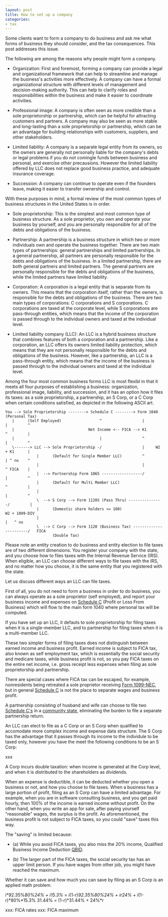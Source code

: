 ```yaml
---
layout: post
title: How to set up a company
categories:
- tax
---
```


Some clients want to form a company to do business and ask me what forms of
business they should consider, and the tax consequences. This post addresses this issue.

The following are among the reasons why people might form a company.

- Organization: First and foremost, forming a company can provide a legal and
organizational framework that can help to streamline and manage the
business's activities more effectively. A company can have a formal organizational structure with different
levels of management and decision-making authority. This can help
to clarify roles and responsibilities within the business and make
it easier to coordinate activities.

- Professional image: A company
is often seen as more credible than a sole proprietorship or
partnership, which can be helpful for attracting customers and
partners. A company may also be seen as more stable and long-lasting
than a sole proprietorship or partnership, which can be an advantage
for building relationships with customers, suppliers, and other
stakeholders.

- Limited liability: A company is a separate legal entity from its
owners, so the owners are generally not personally liable for the
company's debts or legal problems if you do not comingle funds between
business and personal, and exercise other precausions. However the limited liability
offered by LLC does not replace good business practice, and adequate insurance coverage.

- Succession: A company can continue to operate even
if the founders leave, making it easier to transfer
ownership and control.

With these purposes in mind, a formal review of the most common types of business structures
in the United States is in order.

- Sole proprietorship: This is the simplest and most common type
of business structure. As a sole proprietor, you own and operate
your business by yourself, and you are personally responsible for
all of the debts and obligations of the business.

- Partnership: A partnership is a business structure in which two
or more individuals own and operate the business together. There
are two main types of partnerships: general partnerships and limited
partnerships. In a general partnership, all partners are personally
responsible for the debts and obligations of the business. In a
limited partnership, there are both general partners and limited
partners. The general partners are personally responsible for the
debts and obligations of the business, while the limited partners
have limited liability.

- Corporation: A corporation is a legal entity that is separate
from its owners. This means that the corporation itself, rather
than the owners, is responsible for the debts and obligations of
the business. There are two main types of corporations: C corporations
and S corporations. C corporations are taxed at the corporate level,
while S corporations are pass-through entities, which means that
the income of the corporation is passed through to the individual
owners and taxed at the individual level.

- Limited liability company (LLC): An LLC is a hybrid business
structure that combines features of both a corporation and a
partnership. Like a corporation, an LLC offers its owners limited
liability protection, which means that they are not personally
responsible for the debts and obligations of the business. However,
like a partnership, an LLC is a pass-through entity, which means
that the income of the business is passed through to the individual
owners and taxed at the individual level.

Among the four most common business forms LLC is most flexibl in that
it meets all four purposes of establishing a business:
organization, professional image, liability, and succession, and
it has an option how it files its taxes: as a sole proprietorship, a partnership, an S Corp,
or a C Corp when certain conditions satisfied, as depicted in the following ASCII art.

```
You --> Sole Proprietorship --------> Schedule C --------> Form 1040 (Personal Tax)
   |      (Self Employed)                 ^                  |        |         ^
   |                                 Net Income <-- FICA --> K1       ^         |
   |                                      |                  ^        |         ^
   \-------> LLC --> Sole Proprietorship -/                  |     W2 + K1      |
              |      (Default for Single Member LLC)         ^        | ^ no    ^
              |                                              |        ^ FICA    |
              |  --> Partnership Form 1065 ------------------/        |         ^
              |      (Default for Multi Member LLC)                   ^         |
              |                                                       |         ^
              \  --> S Corp --> Form 1120S (Pass Thru) ---------------/         |
              |      (Domestic share holders <= 100)                         W2 + 1099-DIV
              |                                                                 |   ^ no
              \  --> C Corp --> Form 1120 (Business Tax) -----------------------/   FICA
                     (Double Tax)
```

Please note an entity creation to do business and entity election to file taxes are
of two different dimensions. You register your company with the state, and you choose
how to files taxes with the Internal Revenue Service (IRS). When eligible, an LLC can
choose different ways to file taxes with the IRS, and no matter how you choose, it is
the same entity that you registered with the state.

Let us discuss different ways an LLC can file taxes.

First of all, you do not need to form a business in order to do business, you can always
operate as a sole proprietor (self employed), and report your business income and expenses
on [Schedule C][schedule_c] (Profit or Loss From Business) which will flow to
the main form 1040 where personal tax will be computed.

If you have set up an LLC, it defauts to sole proprietorship for filing taxes when it is a
single-member LLC, and to partnership for filing taxes when it is a multi-member LLC.

These two simpler forms of filing taxes does not distinguish between
earned income and business profit. Earned income is subject to FICA tax, also known as self employment tax,
which is essentially the social security and medicare taxes, while business profit is not,
so you pay FICA taxes on the entire net income, i.e. gross receipt less expenses when filing
as sole proprietorship and partnership. 

There are special cases where FICA tax can be escaped, for example, nonresidents
being retreated a sole proprietor receiving [Form 1099-NEC][1099_nec], but in general [Schedule C][schedule_c]
is not the place to separate wages and business profit.

A partnership consisting of husband and wife can choose to file two [Schedule C's][schedule_c] in a
[community state](comm_state), eliminating the burden to file a separate partnership return.

An LLC can elect to file as a C Corp or an S Corp when qualified to accomodate more complex income and expense
data structure. The S Corp has the advantage that it passes through its income to the individule to be
taxed only, however you have the meet the following conditions to be an S Corp:

xxx

A Corp incurs double taxation: when income is generated at the Corp level, and when it is
distributed to the shareholders as dividends. 

When an expense is deductible, it can be deducted whether you open a business or not, and how
you choose to file taxes. When a business has a large portion of profit, filing as an S Corp
can have a limited advantage. For example, when you are in software consulting business, and you
get paid hourly, then 100% of the income is earned income without profit. On the other hand,
when you write an app for sale, after paying yourself "reasonable" wages, the surplus is the
profit. As aforementioned, the business profit is not subject to FICA taxes, so you could "save" taxes
this way.

The "saving" is limited because:

- (a) While you avoid FICA taxes, you also miss the 20% income, Qualified Business Income
Deduction [QBID](qbid).

- (b) The larger part of the FICA taxes, the social security tax has an upper limit person. If you have wages
from other job, you might have reached the maximum.

Whether it can save and how much you can save by filing as an S Corp is an applied math problem. 

i*92.35%*80%*24% + i*15.3% = i*(1-r)*92.35%*80%*24% + i*r*24% + i*(1-r)*80%*15.3%
31.44% = (1-r)*31.44% + 24%*r

[schedule_c]: https://www.irs.gov/pub/irs-pdf/f1040sc.pdf
[1099_nec]: https://www.irs.gov/pub/irs-pdf/f1099nec.pdf
[comm_state]: xxx
[qbid]: xxx

xxx: FICA rates
xxx: FICA maximum
